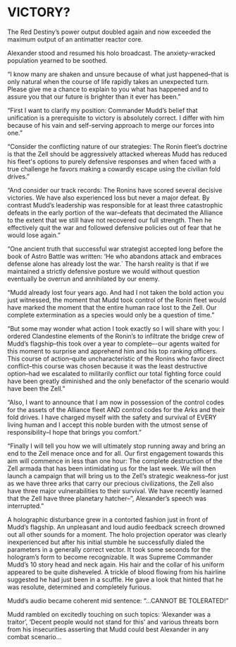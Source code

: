 # VICTORY?

The Red Destiny’s power output doubled again and now exceeded the maximum output of an antimatter reactor core.

Alexander stood and resumed his holo broadcast.   The anxiety-wracked population yearned to be soothed.

“I know many are shaken and unsure because of what just happened–that is only natural when the course of life rapidly takes an unexpected turn.  Please give me a chance to explain to you what has happened and to assure you that our future is brighter than it ever has been.”

“First I want to clarify my position: Commander Mudd’s belief that unification is a prerequisite to victory is absolutely correct. I differ with him because of his vain and self-serving approach to merge our forces into one.”

“Consider the conflicting nature of our strategies:  The Ronin fleet’s doctrine is that the Zell should be aggressively attacked whereas Mudd has reduced his fleet's options to purely defensive responses and when faced with a true challenge he favors making a cowardly escape using the civilian fold drives.”

“And consider our track records: The Ronins have scored several decisive victories. We have also experienced loss but never a major defeat.  By contrast Mudd’s leadership was responsible for at least three catastrophic defeats in the early portion of the war–defeats that decimated the Alliance to the extent that we still have not recovered our full strength.  Then he effectively quit the war and followed defensive policies out of fear that he would lose again.”

“One ancient truth that successful war strategist accepted long before the book of Astro Battle was written: ‘He who abandons attack and embraces defense alone has already lost the war.\` The harsh reality is that if we maintained a strictly defensive posture we would without question eventually be overrun and annihilated by our enemy.

“Mudd already lost four years ago.  And had I not taken the bold action you just witnessed, the moment that Mudd took control of the Ronin fleet would have marked the moment that the entire human race lost to the Zell.  Our complete extermination as a species would only be a question of time.”

“But some may wonder what action I took exactly so I will share with you:  I ordered Clandestine elements of the Ronin’s to infiltrate the bridge crew of Mudd’s flagship–this took over a year to complete–-our agents waited for this moment to surprise and apprehend him and his top ranking officers. This course of action–quite uncharacteristic of the Ronins who favor direct conflict–this course was chosen because it was the least destructive option–had we escalated to militarily conflict our total fighting force could have been greatly diminished and the only benefactor of the scenario would have been the Zell.”

“Also, I want to announce that I am now in possession of the control codes for the assets of the Alliance fleet AND control codes for the Arks and their fold drives. I have charged myself with the safety and survival of EVERY living human and I accept this noble burden with the utmost sense of responsibility–I hope that brings you comfort.”

“Finally I will tell you how we will ultimately stop running away and bring an end to the Zell menace once and for all.  Our first engagement towards this aim will commence in less than one hour:  The complete destruction of the Zell armada that has been intimidating us for the last week.  We will then launch a campaign that will bring us to the Zell’s strategic weakness–for just as we have three arks that carry our precious civilizations, the Zell also have three major vulnerabilities to their survival.  We have recently learned that the Zell have three planetary hatcher–”, Alexander’s speech was interrupted.”

A holographic disturbance grew in a contorted fashion just in front of Mudd’s flagship.  An unpleasant and loud audio feedback screech drowned out all other sounds for a moment.  The holo projection operator was clearly inexperienced but after his initial stumble he successfully dialed the parameters in a generally correct vector.  It took some seconds for the hologram’s form to become recognizable.  It was Supreme Commander Mudd’s 10 story head and neck again.  His hair and the collar of his uniform appeared to be quite disheveled. A trickle of blood flowing from his hairline suggested he had just been in a scuffle.  He gave a look that hinted that he was resolute, determined and completely furious.

Mudd’s audio became coherent mid sentence: “...CANNOT BE TOLERATED\!”

Mudd rambled on excitedly touching on such topics: ‘Alexander was a traitor’, ‘Decent people would not stand for this' and various threats born from his insecurities asserting that Mudd could best Alexander in any combat scenario…
